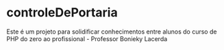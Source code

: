 # controleDePortaria
Este é um projeto para solidificar conhecimentos entre alunos do curso de PHP do zero ao profissional - Professor Bonieky Lacerda
